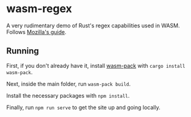 # wasm-regex

A very rudimentary demo of Rust's regex capabilities used in WASM. Follows [Mozilla's guide](https://developer.mozilla.org/en-US/docs/WebAssembly/Rust_to_wasm).

## Running

First, if you don't already have it, install [wasm-pack](https://github.com/rustwasm/wasm-pack) with `cargo install wasm-pack`.

Next, inside the main folder, run `wasm-pack build`.

Install the necessary packages with `npm install`.

Finally, run `npm run serve` to get the site up and going locally.
